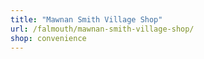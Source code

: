 ```yaml
---
title: "Mawnan Smith Village Shop"
url: /falmouth/mawnan-smith-village-shop/
shop: convenience
---
```

